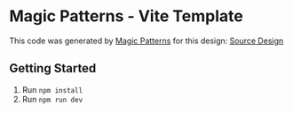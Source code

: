 # Magic Patterns - Vite Template

This code was generated by [Magic Patterns](https://magicpatterns.com) for this design: [Source Design](https://www.magicpatterns.com/c/qfugzqccdqtgmz3xh3gwzf)

## Getting Started

1. Run `npm install`
2. Run `npm run dev`

